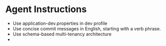 # Agent Instructions
- Use application-dev.properties in dev profile
- Use concise commit messages in English, starting with a verb phrase.
- Use schema-based multi-tenancy architecture
-


